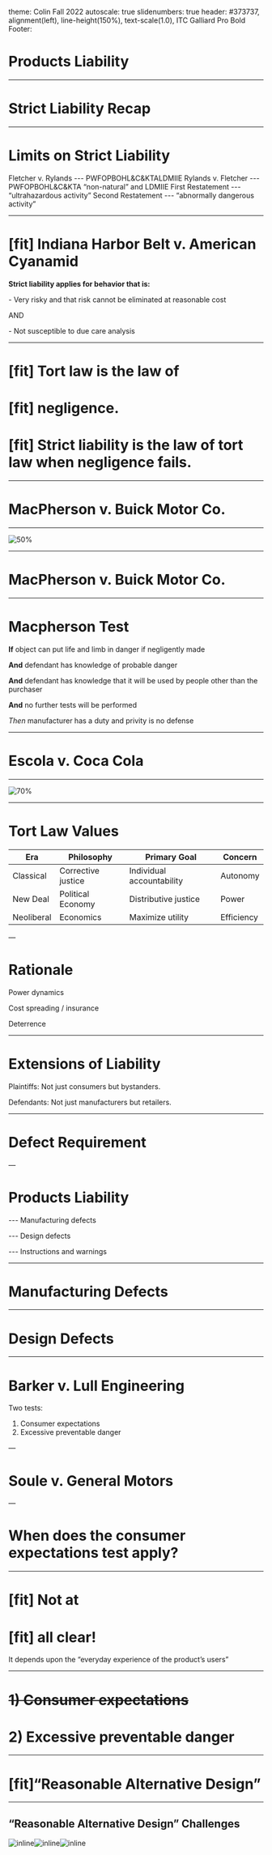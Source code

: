 theme: Colin Fall 2022
autoscale: true
slidenumbers: true
header: #373737, alignment(left), line-height(150%), text-scale(1.0), ITC Galliard Pro Bold
Footer:

# Products Liability

---

# Strict Liability Recap

---

# Limits on Strict Liability

Fletcher v. Rylands
--- PWFOPBOHL&C&KTALDMIIE
Rylands v. Fletcher
--- PWFOPBOHL&C&KTA “non-natural” and LDMIIE
First Restatement
--- “ultrahazardous activity”
Second Restatement
--- “abnormally dangerous activity”

---

# [fit] Indiana Harbor Belt v. American Cyanamid

**Strict liability applies for behavior that is:**

\- Very risky and that risk cannot be eliminated at reasonable cost

AND

\- Not susceptible to due care analysis

---

# [fit] Tort law is the law of
# [fit] negligence.
# [fit] Strict liability is the law of tort law when negligence fails.

---

# MacPherson v. Buick Motor Co.

---

![50%](images/cardozo.jpg)

---

# MacPherson v. Buick Motor Co.

---

# Macpherson Test

**If** object can put life and limb in danger if negligently made

**And** defendant has knowledge of probable danger

**And** defendant has knowledge that it will be used by people other than the purchaser

**And** no further tests will be performed

_Then_ manufacturer has a duty and privity is no defense

---

# Escola v. Coca Cola

---

![70%](images/traynor.jpg)

---

# Tort Law Values

| Era | Philosophy |  Primary Goal | Concern
| --- | --- | --- | --- |
| Classical | Corrective<br>justice | Individual accountability | Autonomy
| New Deal | Political Economy | Distributive justice | Power
| Neoliberal | Economics |  Maximize utility | Efficiency

—
# Rationale

Power dynamics

Cost spreading / insurance

Deterrence

---

# Extensions of Liability

Plaintiffs: Not just consumers but bystanders.

Defendants: Not just manufacturers but retailers.

---

# Defect Requirement

—

# Products Liability

--- Manufacturing defects

--- Design defects

--- Instructions and warnings

---

# Manufacturing Defects

---

# Design Defects

---

# Barker v. Lull Engineering

Two tests:

1) Consumer expectations
2) Excessive preventable danger

—

# Soule v. General Motors

—

# When does the consumer expectations test apply?

---

# [fit] Not at
# [fit] all clear!
It depends upon the  “everyday experience of the product’s users”

---

# ~~1) Consumer expectations~~
# 2) Excessive preventable danger

---

# [fit]“Reasonable Alternative Design”

---

## “Reasonable Alternative Design” Challenges

![inline](images/vw.jpg)![inline](images/newport.jpeg)![inline](images/pool.jpeg)